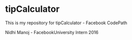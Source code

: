 # tipCalculator
This is my repository for tipCalculator - Facebook CodePath 

Nidhi Manoj - FacebookUniversity Intern 2016
